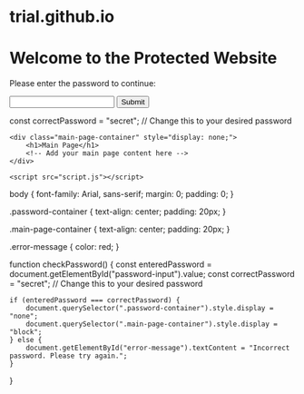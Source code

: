 # trial.github.io
<!DOCTYPE html>
<HTML lang="en">

<!DOCTYPE html>
<html lang="en">

<head>
    <meta charset="UTF-8">
    <meta name="viewport" content="width=device-width, initial-scale=1.0">
    <title>Password Protected Website</title>
    <link rel="stylesheet" href="styles.css">
</head>

<body>
    <div class="password-container">
        <h1>Welcome to the Protected Website</h1>
        <p>Please enter the password to continue:</p>
        <input type="password" id="password-input">
        <button onclick="checkPassword()">Submit</button>
        <p id="error-message" class="error-message"></p>
    </div>

const correctPassword = "secret"; // Change this to your desired password

    <div class="main-page-container" style="display: none;">
        <h1>Main Page</h1>
        <!-- Add your main page content here -->
    </div>

    <script src="script.js"></script>
</body>

</html>

body {
    font-family: Arial, sans-serif;
    margin: 0;
    padding: 0;
}

.password-container {
    text-align: center;
    padding: 20px;
}

.main-page-container {
    text-align: center;
    padding: 20px;
}

.error-message {
    color: red;
}

function checkPassword() {
    const enteredPassword = document.getElementById("password-input").value;
    const correctPassword = "secret"; // Change this to your desired password

    if (enteredPassword === correctPassword) {
        document.querySelector(".password-container").style.display = "none";
        document.querySelector(".main-page-container").style.display = "block";
    } else {
        document.getElementById("error-message").textContent = "Incorrect password. Please try again.";
    }
}

